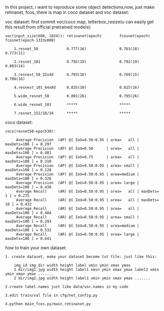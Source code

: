In this project, i want to reproduce some object detections,now, just make retinanet, fcos, there is map in coco dataset and voc dataset:

voc dataset: first commit voc/coco map,  letterbox_resize(u can easily get this result from official pretrained models):


    voc(input_size(608, 1024)): retinanet(epoch)        fcosnet(epoch)        fcosnet(epoch-1333x800)

        1.resnet_50             0.777(16)               0.763(18)             0.773(11)

        2.resnet_101            0.792(19)               0.792(19)             0.803(14)

        3.resnext_50_32x4d      0.793(16)               0.769(15)             0.786(16)

        4.resnext_101_64x8d     0.825(10)               0.815(16)

        5.wide_resnet_50        0.801(26)               0.795(26)

        6.wide_resnet_101       *****                   *****

        7.resnet_152/18/34      *****                   *****


coco dataset:

    coco(resnet50-epoch30):

         Average Precision  (AP) @[ IoU=0.50:0.95 | area=   all | maxDets=100 ] = 0.297
         Average Precision  (AP) @[ IoU=0.50      | area=   all | maxDets=100 ] = 0.481
         Average Precision  (AP) @[ IoU=0.75      | area=   all | maxDets=100 ] = 0.310
         Average Precision  (AP) @[ IoU=0.50:0.95 | area= small | maxDets=100 ] = 0.128
         Average Precision  (AP) @[ IoU=0.50:0.95 | area=medium | maxDets=100 ] = 0.326
         Average Precision  (AP) @[ IoU=0.50:0.95 | area= large | maxDets=100 ] = 0.430
         Average Recall     (AR) @[ IoU=0.50:0.95 | area=   all | maxDets=  1 ] = 0.275
         Average Recall     (AR) @[ IoU=0.50:0.95 | area=   all | maxDets= 10 ] = 0.432
         Average Recall     (AR) @[ IoU=0.50:0.95 | area=   all | maxDets=100 ] = 0.484
         Average Recall     (AR) @[ IoU=0.50:0.95 | area= small | maxDets=100 ] = 0.293
         Average Recall     (AR) @[ IoU=0.50:0.95 | area=medium | maxDets=100 ] = 0.532
         Average Recall     (AR) @[ IoU=0.50:0.95 | area= large | maxDets=100 ] = 0.641

how to train your own dataset:

    1. create dataset, make your dataset become txt file: just like this:

        img_id img_dir width height label xmin ymin xmax ymax
        1 dir/img1.jpg width height label1 xmin ymin xmax ymax label2 xmin ymin xmax ymax .......
        2 dir/img2.jpg width height label1 xmin ymin xmax ymax .......

    2.create label.names just like data/voc.names in my code

    3.edit train/val file in cfg/net_config.py

    4.python main_fcos.py/main_retinanet.py
